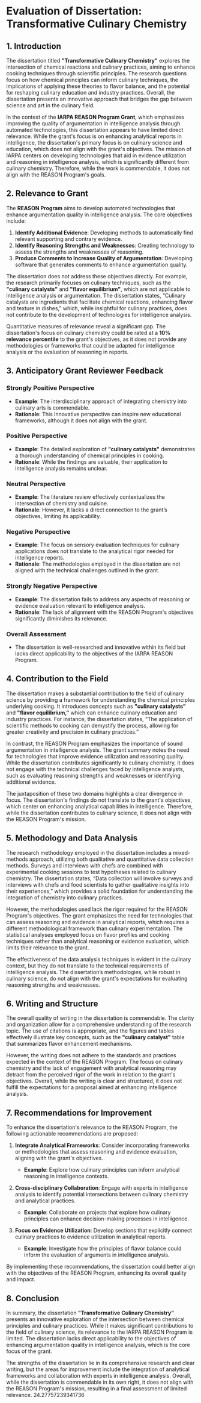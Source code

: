 # Evaluation of Dissertation: Transformative Culinary Chemistry

## 1. Introduction

The dissertation titled **"Transformative Culinary Chemistry"** explores the intersection of chemical reactions and culinary practices, aiming to enhance cooking techniques through scientific principles. The research questions focus on how chemical principles can inform culinary techniques, the implications of applying these theories to flavor balance, and the potential for reshaping culinary education and industry practices. Overall, the dissertation presents an innovative approach that bridges the gap between science and art in the culinary field.

In the context of the **IARPA REASON Program Grant**, which emphasizes improving the quality of argumentation in intelligence analysis through automated technologies, this dissertation appears to have limited direct relevance. While the grant's focus is on enhancing analytical reports in intelligence, the dissertation's primary focus is on culinary science and education, which does not align with the grant's objectives. The mission of IARPA centers on developing technologies that aid in evidence utilization and reasoning in intelligence analysis, which is significantly different from culinary chemistry. Therefore, while the work is commendable, it does not align with the REASON Program's goals.

## 2. Relevance to Grant

The **REASON Program** aims to develop automated technologies that enhance argumentation quality in intelligence analysis. The core objectives include:

1. **Identify Additional Evidence**: Developing methods to automatically find relevant supporting and contrary evidence.
2. **Identify Reasoning Strengths and Weaknesses**: Creating technology to assess the strengths and weaknesses of reasoning.
3. **Produce Comments to Increase Quality of Argumentation**: Developing software that generates comments to enhance argumentation quality.

The dissertation does not address these objectives directly. For example, the research primarily focuses on culinary techniques, such as the **"culinary catalysts"** and **"flavor equilibrium"**, which are not applicable to intelligence analysis or argumentation. The dissertation states, “Culinary catalysts are ingredients that facilitate chemical reactions, enhancing flavor and texture in dishes,” which, while insightful for culinary practices, does not contribute to the development of technologies for intelligence analysis.

Quantitative measures of relevance reveal a significant gap. The dissertation's focus on culinary chemistry could be rated at a **10% relevance percentile** to the grant's objectives, as it does not provide any methodologies or frameworks that could be adapted for intelligence analysis or the evaluation of reasoning in reports. 

## 3. Anticipatory Grant Reviewer Feedback

### Strongly Positive Perspective
- **Example**: The interdisciplinary approach of integrating chemistry into culinary arts is commendable. 
- **Rationale**: This innovative perspective can inspire new educational frameworks, although it does not align with the grant.

### Positive Perspective
- **Example**: The detailed exploration of **"culinary catalysts"** demonstrates a thorough understanding of chemical principles in cooking.
- **Rationale**: While the findings are valuable, their application to intelligence analysis remains unclear.

### Neutral Perspective
- **Example**: The literature review effectively contextualizes the intersection of chemistry and cuisine.
- **Rationale**: However, it lacks a direct connection to the grant’s objectives, limiting its applicability.

### Negative Perspective
- **Example**: The focus on sensory evaluation techniques for culinary applications does not translate to the analytical rigor needed for intelligence reports.
- **Rationale**: The methodologies employed in the dissertation are not aligned with the technical challenges outlined in the grant.

### Strongly Negative Perspective
- **Example**: The dissertation fails to address any aspects of reasoning or evidence evaluation relevant to intelligence analysis.
- **Rationale**: The lack of alignment with the REASON Program's objectives significantly diminishes its relevance.

### Overall Assessment
- The dissertation is well-researched and innovative within its field but lacks direct applicability to the objectives of the IARPA REASON Program.

## 4. Contribution to the Field

The dissertation makes a substantial contribution to the field of culinary science by providing a framework for understanding the chemical principles underlying cooking. It introduces concepts such as **"culinary catalysts"** and **"flavor equilibrium,"** which can enhance culinary education and industry practices. For instance, the dissertation states, “The application of scientific methods to cooking can demystify the process, allowing for greater creativity and precision in culinary practices.” 

In contrast, the REASON Program emphasizes the importance of sound argumentation in intelligence analysis. The grant summary notes the need for technologies that improve evidence utilization and reasoning quality. While the dissertation contributes significantly to culinary chemistry, it does not engage with the technical challenges faced by intelligence analysts, such as evaluating reasoning strengths and weaknesses or identifying additional evidence.

The juxtaposition of these two domains highlights a clear divergence in focus. The dissertation's findings do not translate to the grant's objectives, which center on enhancing analytical capabilities in intelligence. Therefore, while the dissertation contributes to culinary science, it does not align with the REASON Program's mission.

## 5. Methodology and Data Analysis

The research methodology employed in the dissertation includes a mixed-methods approach, utilizing both qualitative and quantitative data collection methods. Surveys and interviews with chefs are combined with experimental cooking sessions to test hypotheses related to culinary chemistry. The dissertation states, “Data collection will involve surveys and interviews with chefs and food scientists to gather qualitative insights into their experiences,” which provides a solid foundation for understanding the integration of chemistry into culinary practices.

However, the methodologies used lack the rigor required for the REASON Program's objectives. The grant emphasizes the need for technologies that can assess reasoning and evidence in analytical reports, which requires a different methodological framework than culinary experimentation. The statistical analyses employed focus on flavor profiles and cooking techniques rather than analytical reasoning or evidence evaluation, which limits their relevance to the grant.

The effectiveness of the data analysis techniques is evident in the culinary context, but they do not translate to the technical requirements of intelligence analysis. The dissertation’s methodologies, while robust in culinary science, do not align with the grant's expectations for evaluating reasoning strengths and weaknesses.

## 6. Writing and Structure

The overall quality of writing in the dissertation is commendable. The clarity and organization allow for a comprehensive understanding of the research topic. The use of citations is appropriate, and the figures and tables effectively illustrate key concepts, such as the **"culinary catalyst"** table that summarizes flavor enhancement mechanisms.

However, the writing does not adhere to the standards and practices expected in the context of the REASON Program. The focus on culinary chemistry and the lack of engagement with analytical reasoning may detract from the perceived rigor of the work in relation to the grant's objectives. Overall, while the writing is clear and structured, it does not fulfill the expectations for a proposal aimed at enhancing intelligence analysis.

## 7. Recommendations for Improvement

To enhance the dissertation's relevance to the REASON Program, the following actionable recommendations are proposed:

1. **Integrate Analytical Frameworks**: Consider incorporating frameworks or methodologies that assess reasoning and evidence evaluation, aligning with the grant's objectives.
   - **Example**: Explore how culinary principles can inform analytical reasoning in intelligence contexts.

2. **Cross-disciplinary Collaboration**: Engage with experts in intelligence analysis to identify potential intersections between culinary chemistry and analytical practices.
   - **Example**: Collaborate on projects that explore how culinary principles can enhance decision-making processes in intelligence.

3. **Focus on Evidence Utilization**: Develop sections that explicitly connect culinary practices to evidence utilization in analytical reports.
   - **Example**: Investigate how the principles of flavor balance could inform the evaluation of arguments in intelligence analysis.

By implementing these recommendations, the dissertation could better align with the objectives of the REASON Program, enhancing its overall quality and impact.

## 8. Conclusion

In summary, the dissertation **"Transformative Culinary Chemistry"** presents an innovative exploration of the intersection between chemical principles and culinary practices. While it makes significant contributions to the field of culinary science, its relevance to the IARPA REASON Program is limited. The dissertation lacks direct applicability to the objectives of enhancing argumentation quality in intelligence analysis, which is the core focus of the grant.

The strengths of the dissertation lie in its comprehensive research and clear writing, but the areas for improvement include the integration of analytical frameworks and collaboration with experts in intelligence analysis. Overall, while the dissertation is commendable in its own right, it does not align with the REASON Program's mission, resulting in a final assessment of limited relevance. 24.27757239341736